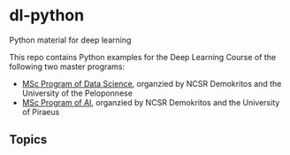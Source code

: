 # dl-python
Python material for deep learning

This repo contains Python examples for the Deep Learning Course of the following two 
master programs:
 * [MSc Program of Data Science](http://msc-data-science.iit.demokritos.gr), organzied by NCSR Demokritos and the University of the Peloponnese  
 * [MSc Program of AI](http://msc-ai.iit.demokritos.gr), organzied by NCSR Demokritos and the University of Piraeus 
 
 
## Topics

